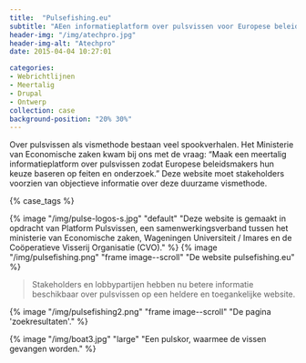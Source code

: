 ```yaml
---
title:  "Pulsefishing.eu"
subtitle: "AEen informatieplatform over pulsvissen voor Europese beleidsmakers"
header-img: "/img/atechpro.jpg"
header-img-alt: "Atechpro"
date: 2015-04-04 10:27:01

categories: 
- Webrichtlijnen
- Meertalig
- Drupal
- Ontwerp
collection: case
background-position: "20% 30%"
---
```


Over pulsvissen als vismethode bestaan veel spookverhalen. Het Ministerie van Economische zaken kwam bij ons met de vraag: “Maak een meertalig informatieplatform over pulsvissen zodat Europese beleidsmakers hun keuze baseren op feiten en onderzoek.” Deze website moet stakeholders voorzien van objectieve informatie over deze duurzame vismethode.

{% case_tags %}

{% image "/img/pulse-logos-s.jpg" "default" "Deze website is gemaakt in opdracht van Platform Pulsvissen, een samenwerkingsverband tussen het ministerie van Economische zaken, Wageningen Universiteit / Imares en de Coöperatieve Visserij Organisatie (CVO)." %}
{% image "/img/pulsefishing.png" "frame image--scroll" "De website pulsefishing.eu" %}

> Stakeholders en lobbypartijen hebben nu betere informatie beschikbaar over pulsvissen op een heldere en toegankelijke website.

{% image "/img/pulsefishing2.png" "frame image--scroll" "De pagina 'zoekresultaten'." %}

{% image "/img/boat3.jpg" "large" "Een pulskor, waarmee de vissen gevangen worden." %}

